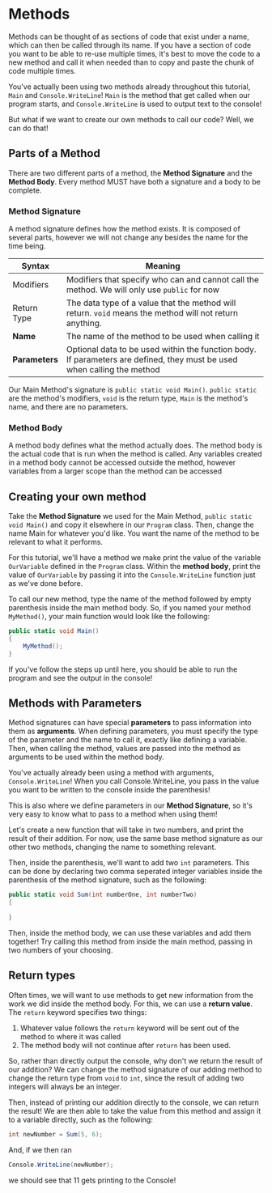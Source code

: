 ﻿# Methods
Methods can be thought of as sections of code that exist under a name, which can then be called through its name.
If you have a section of code you want to be able to re-use multiple times, it's best to move the code to a new
method and call it when needed than to copy and paste the chunk of code multiple times.

You've actually been using two methods already throughout this tutorial, `Main` and `Console.WriteLine`!
`Main` is the method that get called when our program starts, 
and `Console.WriteLine` is used to output text to the console!

But what if we want to create our own methods to call our code? Well, we can do that!

## Parts of a Method
There are two different parts of a method, the **Method Signature** and the **Method Body**.
Every method MUST have both a signature and a body to be complete.

### Method Signature
A method signature defines how the method exists. It is composed of several parts, 
however we will not change any besides the name for the time being.

| Syntax         | Meaning                                                                                                                 |
|----------------|-------------------------------------------------------------------------------------------------------------------------|
| Modifiers      | Modifiers that specify who can and cannot call the method. We will only use `public` for now                            |
| Return Type    | The data type of a value that the method will return. `void` means the method will not return anything.                 |
| **Name**       | The name of the method to be used when calling it                                                                       |
| **Parameters** | Optional data to be used within the function body. If parameters are defined, they must be used when calling the method |

Our Main Method's signature is `public static void Main()`. `public static` are the method's modifiers, 
`void` is the return type, `Main` is the method's name, and there are no parameters.

### Method Body 
A method body defines what the method actually does. 
The method body is the actual code that is run when the method is called.
Any variables created in a method body cannot be accessed outside the method, 
however variables from a larger scope than the method can be accessed  

## Creating your own method
Take the **Method Signature** we used for the Main Method, `public static void Main()` and copy it elsewhere in our
`Program` class. Then, change the name Main for whatever you'd like.
You want the name of the method to be relevant to what it performs. 

For this tutorial, we'll have a method we make print the value of the variable `OurVariable` defined in the `Program` class.
Within the **method body**, print the value of `OurVariable` by passing it into the `Console.WriteLine` function
just as we've done before.

To call our new method, type the name of the method followed by empty parenthesis inside the main method body.
So, if you named your method `MyMethod()`, your main function would look like the following:

```cs
public static void Main() 
{
    MyMethod();
}
```

If you've follow the steps up until here, you should be able to run the program and see the output in the console!

## Methods with Parameters
Method signatures can have special **parameters** to pass information into them as **arguments**.
When defining parameters, you must specify the type of the parameter and the name to call it, 
exactly like defining a variable. Then, when calling the method, values are passed into the method as arguments
to be used within the method body.

You've actually already been using a method with arguments, `Console.WriteLine`! 
When you call Console.WriteLine, you pass in the value you want to be written to the console inside the parenthesis!

This is also where we define parameters in our **Method Signature**, so it's very easy to know what to pass to a method 
when using them!

Let's create a new function that will take in two numbers, and print the result of their addition.
For now, use the same base method signature as our other two methods, changing the name to something relevant.

Then, inside the parenthesis, we'll want to add two `int` parameters. 
This can be done by declaring two comma seperated integer variables inside the parenthesis of the method signature, 
such as the following:

```csharp
public static void Sum(int numberOne, int numberTwo) 
{
    
}
```

Then, inside the method body, we can use these variables and add them together!
Try calling this method from inside the main method, passing in two numbers of your choosing.

## Return types
Often times, we will want to use methods to get new information from the work we did inside the method body.
For this, we can use a **return value**.
The `return` keyword specifies two things:
1. Whatever value follows the `return` keyword will be sent out of the method to where it was called
2. The method body will not continue after `return` has been used.

So, rather than directly output the console, why don't we return the result of our addition?
We can change the method signature of our adding method to change the return type from `void` to `int`, 
since the result of adding two integers will always be an integer.

Then, instead of printing our addition directly to the console, we can return the result!
We are then able to take the value from this method and assign it to a variable directly, such as the following:
```csharp
int newNumber = Sum(5, 6);
```

And, if we then ran
```csharp
Console.WriteLine(newNumber);
```

we should see that 11 gets printing to the Console!